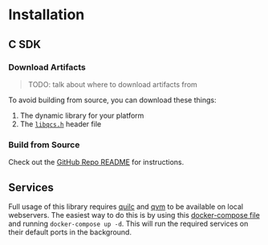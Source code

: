# Installation

## C SDK

### Download Artifacts

> TODO: talk about where to download artifacts from

To avoid building from source, you can download these things:

1. The dynamic library for your platform
1. The [`libqcs.h`] header file

### Build from Source

Check out the [GitHub Repo README] for instructions.

## Services

Full usage of this library requires [quilc] and [qvm] to be available on local webservers. The easiest way to do this is by using this [docker-compose file] and running `docker-compose up -d`. This will run the required services on their default ports in the background.

[GitHub Repo README]: https://github.com/rigetti/qcs-sdk-rust/blob/main/c-lib/README.md
[quilc]: https://github.com/quil-lang/quilc
[qvm]: https://github.com/quil-lang/qvm
[docker-compose file]: https://github.com/rigetti/qcs-sdk-rust/blob/main/qcs/docker-compose.yml
[`libqcs.h`]: https://github.com/rigetti/qcs-sdk-rust/blob/main/c-lib/libqcs.h
